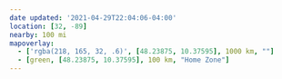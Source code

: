 ```yaml
---
date updated: '2021-04-29T22:04:06-04:00'
location: [32, -89]
nearby: 100 mi
mapoverlay: 
  - ['rgba(218, 165, 32, .6)', [48.23875, 10.37595], 1000 km, ""]
  - [green, [48.23875, 10.37595], 100 km, "Home Zone"]
---
```

